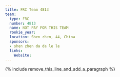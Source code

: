 ```yaml
---
title: FRC Team 4813
team:
  type: FRC
  number: 4813
  name: NOT PAY FOR THIS TEAM
  rookie_year:
  location: Shen zhen, 44, China
  sponsors:
  - shen zhen da da le le
  links:
    Website:
---
```


{% include remove_this_line_and_add_a_paragraph %}